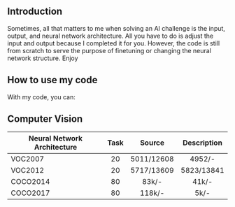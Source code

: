 ## Introduction

Sometimes, all that matters to me when solving an AI challenge is the input, output, and neural network architecture. All you have to do is adjust the input and output because I completed it for you. However, the code is still from scratch to serve the purpose of finetuning or changing the neural network structure. 
Enjoy

## How to use my code

With my code, you can:


## Computer Vision


| Neural Network Architecture      | Task | Source | Description |
|------------------------|:---------:|:-----------------------:|:----------------------------:|
| VOC2007                |    20   |      5011/12608       |           4952/-           |
| VOC2012                |    20   |      5717/13609       |           5823/13841       |
| COCO2014               |    80   |         83k/-         |            41k/-           |
| COCO2017               |    80   |         118k/-        |             5k/-           |


  

